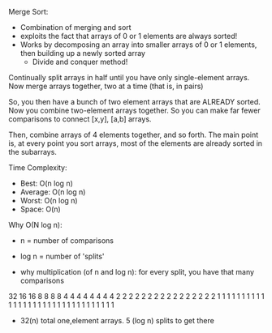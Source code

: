 Merge Sort:

- Combination of merging and sort
- exploits the fact that arrays of 0 or 1 elements are always sorted!
- Works by decomposing an array into smaller arrays of 0 or 1 elements, then building up a newly sorted array
  - Divide and conquer method!

Continually split arrays in half until you have only single-element arrays. Now merge arrays together, two at a time (that is, in pairs)

So, you then have a bunch of two element arrays that are ALREADY sorted. Now you combine two-element arrays together. So you can make far fewer comparisons to connect [x,y], [a,b] arrays.

Then, combine arrays of 4 elements together, and so forth. The main point is, at every point you sort arrays, most of the elements are already sorted in the subarrays.

Time Complexity:

- Best: O(n log n)
- Average: O(n log n)
- Worst: O(n log n)
- Space: O(n)

Why O(N log n):

- n = number of comparisons
- log n = number of 'splits'

- why multiplication (of n and log n): for every split, you have that many comparisons

32
16 16
8 8 8 8
4 4 4 4 4 4 4 4
2 2 2 2 2 2 2 2 2 2 2 2 2 2 2 2
1 1 1 1 1 1 1 1 1 1 1 1 1 1 1 1 1 1 1 1 1 1 1 1 1 1 1 1 1 1 1 1

- 32(n) total one,element arrays. 5 (log n) splits to get there
